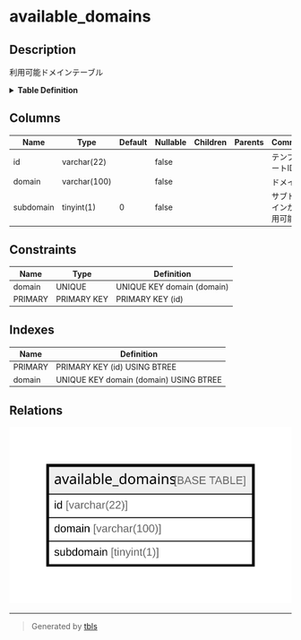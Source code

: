 # available_domains

## Description

利用可能ドメインテーブル

<details>
<summary><strong>Table Definition</strong></summary>

```sql
CREATE TABLE `available_domains` (
  `id` varchar(22) NOT NULL COMMENT 'テンプレートID',
  `domain` varchar(100) NOT NULL COMMENT 'ドメイン',
  `subdomain` tinyint(1) NOT NULL DEFAULT '0' COMMENT 'サブドメインが利用可能か',
  PRIMARY KEY (`id`),
  UNIQUE KEY `domain` (`domain`)
) ENGINE=InnoDB DEFAULT CHARSET=utf8mb4 COMMENT='利用可能ドメインテーブル'
```

</details>

## Columns

| Name | Type | Default | Nullable | Children | Parents | Comment |
| ---- | ---- | ------- | -------- | -------- | ------- | ------- |
| id | varchar(22) |  | false |  |  | テンプレートID |
| domain | varchar(100) |  | false |  |  | ドメイン |
| subdomain | tinyint(1) | 0 | false |  |  | サブドメインが利用可能か |

## Constraints

| Name | Type | Definition |
| ---- | ---- | ---------- |
| domain | UNIQUE | UNIQUE KEY domain (domain) |
| PRIMARY | PRIMARY KEY | PRIMARY KEY (id) |

## Indexes

| Name | Definition |
| ---- | ---------- |
| PRIMARY | PRIMARY KEY (id) USING BTREE |
| domain | UNIQUE KEY domain (domain) USING BTREE |

## Relations

![er](available_domains.svg)

---

> Generated by [tbls](https://github.com/k1LoW/tbls)
